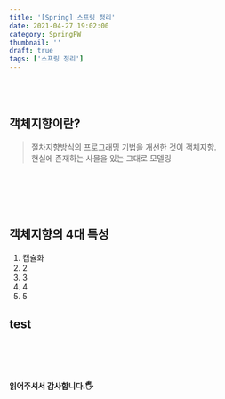 ```yaml
---
title: '[Spring] 스프링 정리'
date: 2021-04-27 19:02:00
category: SpringFW
thumbnail: ''
draft: true
tags: ['스프링 정리']
---
```


<br><br>

## 객체지향이란?

> 절차지향방식의 프로그래밍 기법을 개선한 것이 객체지향. <br>
> 현실에 존재하는 사물을 있는 그대로 모델링

<br>
<br>
<br>
<br>

## 객체지향의 4대 특성

1. 캡슐화
2. 2
3. 3
4. 4
5. 5

## test

<br>
<br>
<br>

#### 읽어주셔서 감사합니다.🖐
